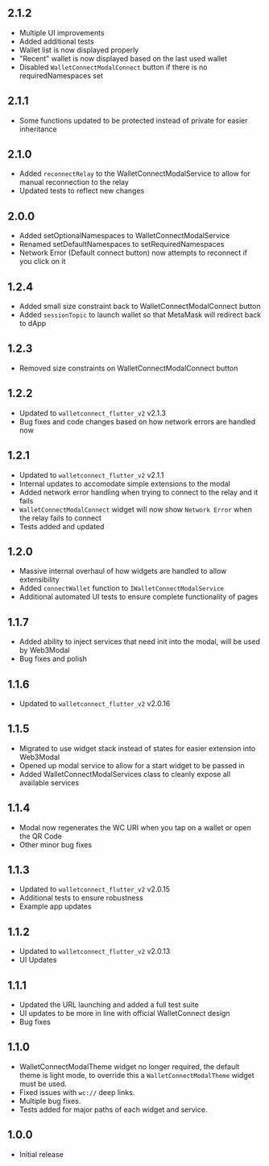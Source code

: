 ## 2.1.2

- Multiple UI improvements
- Added additional tests
- Wallet list is now displayed properly
- "Recent" wallet is now displayed based on the last used wallet
- Disabled `WalletConnectModalConnect` button if there is no requiredNamespaces set

## 2.1.1

- Some functions updated to be protected instead of private for easier inheritance

## 2.1.0

- Added `reconnectRelay` to the WalletConnectModalService to allow for manual reconnection to the relay
- Updated tests to reflect new changes

## 2.0.0

- Added setOptionalNamespaces to WalletConnectModalService
- Renamed setDefaultNamespaces to setRequiredNamespaces
- Network Error (Default connect button) now attempts to reconnect if you click on it

## 1.2.4

- Added small size constraint back to WalletConnectModalConnect button
- Added `sessionTopic` to launch wallet so that MetaMask will redirect back to dApp

## 1.2.3

- Removed size constraints on WalletConnectModalConnect button

## 1.2.2

- Updated to `walletconnect_flutter_v2` v2.1.3
- Bug fixes and code changes based on how network errors are handled now

## 1.2.1

- Updated to `walletconnect_flutter_v2` v2.1.1
- Internal updates to accomodate simple extensions to the modal
- Added network error handling when trying to connect to the relay and it fails
- `WalletConnectModalConnect` widget will now show `Network Error` when the relay fails to connect
- Tests added and updated

## 1.2.0

- Massive internal overhaul of how widgets are handled to allow extensibility
- Added `connectWallet` function to `IWalletConnectModalService` 
- Additional automated UI tests to ensure complete functionality of pages

## 1.1.7

- Added ability to inject services that need init into the modal, will be used by Web3Modal
- Bug fixes and polish

## 1.1.6

- Updated to `walletconnect_flutter_v2` v2.0.16

## 1.1.5

- Migrated to use widget stack instead of states for easier extension into Web3Modal
- Opened up modal service to allow for a start widget to be passed in
- Added WalletConnectModalServices class to cleanly expose all available services

## 1.1.4

- Modal now regenerates the WC URI when you tap on a wallet or open the QR Code
- Other minor bug fixes

## 1.1.3

- Updated to `walletconnect_flutter_v2` v2.0.15
- Additional tests to ensure robustness
- Example app updates

## 1.1.2

- Updated to `walletconnect_flutter_v2` v2.0.13
- UI Updates

## 1.1.1

- Updated the URL launching and added a full test suite
- UI updates to be more in line with official WalletConnect design
- Bug fixes

## 1.1.0

- WalletConnectModalTheme widget no longer required, the default theme is light mode, to override this a `WalletConnectModalTheme` widget must be used.
- Fixed issues with `wc://` deep links.
- Multiple bug fixes.
- Tests added for major paths of each widget and service.

## 1.0.0

- Initial release
